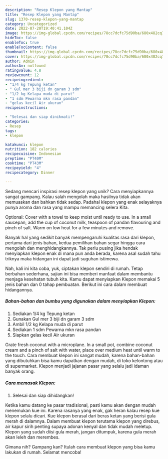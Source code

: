 ```yaml
---
description: "Resep Klepon yang Mantap"
title: "Resep Klepon yang Mantap"
slug: 1370-resep-klepon-yang-mantap
category: Uncategorized
date: 2022-07-20T19:40:41.104Z
image: https://img-global.cpcdn.com/recipes/78cc7dcfc75d90ba/680x482cq70/klepon-foto-resep-utama.jpg
hideToc: false
enableToc: true
enableTocContent: false
thumbnail: https://img-global.cpcdn.com/recipes/78cc7dcfc75d90ba/680x482cq70/klepon-foto-resep-utama.jpg
cover: https://img-global.cpcdn.com/recipes/78cc7dcfc75d90ba/680x482cq70/klepon-foto-resep-utama.jpg
author: Admin
authorAv: notfound
ratingvalue: 4.8
reviewcount: 12
recipeingredient:
- "1/4 kg Tepung ketan"
- " Gul mer 3 biji dn garam 3 sdm"
- "1/2 kg Kelapa muda di parut"
- "1 sdm Pewarna mkn rasa pandan"
- "gelas kecil Air ukuran"
recipeinstructions:

- "Selesai dan siap dinikmati!"
categories:
- Resep
tags:
- klepon

katakunci: klepon 
nutrition: 182 calories
recipecuisine: Indonesian
preptime: "PT40M"
cooktime: "PT43M"
recipeyield: "4"
recipecategory: Dinner

---
```





Sedang mencari inspirasi resep klepon yang unik? Cara menyiapkannya sangat gampang. Kalau salah mengolah maka hasilnya tidak akan memuaskan dan bahkan tidak sedap. Padahal klepon yang enak selayaknya punya aroma dan rasa yang mampu memancing selera Kita.





Optional: Cover with a towel to keep moist until ready to use. In a small saucepan, add the cup of coconut milk, teaspoon of pandan flavouring and pinch of salt. Warm on low heat for a few minutes and remove.

Banyak hal yang sedikit banyak mempengaruhi kualitas rasa dari klepon, pertama dari jenis bahan, kedua pemilihan bahan segar hingga cara mengolah dan menghidangkannya. Tak perlu pusing jika hendak menyiapkan klepon enak di mana pun anda berada, karena asal sudah tahu triknya maka hidangan ini dapat jadi suguhan istimewa.






Nah, kali ini kita coba, yuk, ciptakan klepon sendiri di rumah. Tetap berbahan sederhana, sajian ini bisa memberi manfaat dalam membantu menjaga kesehatan tubuh kita. Kamu dapat menyiapkan Klepon memakai 5 jenis bahan dan 0 tahap pembuatan. Berikut ini cara dalam membuat hidangannya.

<!--inarticleads1-->

##### Bahan-bahan dan bumbu yang digunakan dalam menyiapkan Klepon:

1. Sediakan 1/4 kg Tepung ketan
1. Gunakan  Gul mer 3 biji dn garam 3 sdm
1. Ambil 1/2 kg Kelapa muda di parut
1. Sediakan 1 sdm Pewarna mkn rasa pandan
1. Siapkan gelas kecil Air ukuran


Grate fresh coconut with a microplane. In a small pot, combine coconut cream and a pinch of salt with water, place over medium heat until warm to the touch. Cara membuat klepon ini sangat mudah, karena bahan-bahan yang dibutuhkan bisa kamu dapatkan dengan mudah, di toko kelontong atau di supermarket. Klepon menjadi jajanan pasar yang selalu jadi idaman banyak orang. 

<!--inarticleads2-->

##### Cara memasak Klepon:


1. Selesai dan siap dihidangkan!

Ketika kamu datang ke pasar tradisional, pasti kamu akan dengan mudah menemukan kue ini. Karena rasanya yang enak, gak heran kalau resep kue klepon selalu dicari. Kue klepon berasal dari beras ketan yang berisi gula merah di dalamnya. Dalam membuat klepon terutama klepon yang direbus, air kapur sirih penting supaya adonan kenyal dan tidak mudah meletup. Klepon yang sudah diisi gula merah, jangan ditumpuk, karena gula merah akan leleh dan merembes. 

Gimana nih? Gampang kan? Itulah cara membuat klepon yang bisa kamu lakukan di rumah. Selamat mencoba!
